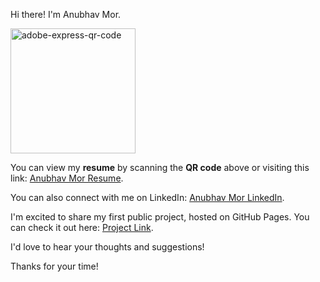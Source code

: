 Hi there! I'm Anubhav Mor.

<img src="https://github.com/user-attachments/assets/e2a7dbef-fe6d-48a4-9b18-e9033965fac7" alt="adobe-express-qr-code" width="200" height="200">

You can view my **resume** by scanning the **QR code** above or visiting this link: [Anubhav Mor Resume](https://anubhavmor.github.io/docs/Anubhav_Mor_Resume.pdf).

You can also connect with me on LinkedIn: [Anubhav Mor LinkedIn](https://www.linkedin.com/in/anubhavmor/).

I'm excited to share my first public project, hosted on GitHub Pages. You can check it out here: [Project Link](https://anubhavmor.github.io/walls/).

I'd love to hear your thoughts and suggestions!

Thanks for your time!

